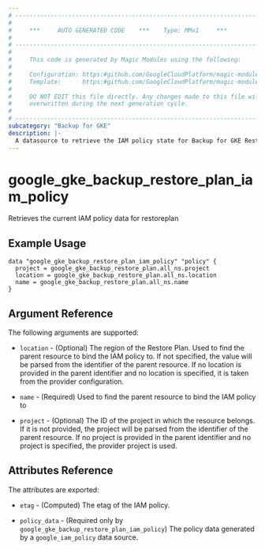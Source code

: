 ```yaml
---
# ----------------------------------------------------------------------------
#
#     ***     AUTO GENERATED CODE    ***    Type: MMv1     ***
#
# ----------------------------------------------------------------------------
#
#     This code is generated by Magic Modules using the following:
#
#     Configuration: https:#github.com/GoogleCloudPlatform/magic-modules/tree/main/mmv1/products/gkebackup/RestorePlan.yaml
#     Template:      https:#github.com/GoogleCloudPlatform/magic-modules/tree/main/mmv1/templates/terraform/datasource_iam.html.markdown.tmpl
#
#     DO NOT EDIT this file directly. Any changes made to this file will be
#     overwritten during the next generation cycle.
#
# ----------------------------------------------------------------------------
subcategory: "Backup for GKE"
description: |-
  A datasource to retrieve the IAM policy state for Backup for GKE RestorePlan
---
```



# google_gke_backup_restore_plan_iam_policy

Retrieves the current IAM policy data for restoreplan


## Example Usage


```hcl
data "google_gke_backup_restore_plan_iam_policy" "policy" {
  project = google_gke_backup_restore_plan.all_ns.project
  location = google_gke_backup_restore_plan.all_ns.location
  name = google_gke_backup_restore_plan.all_ns.name
}
```

## Argument Reference

The following arguments are supported:

* `location` - (Optional) The region of the Restore Plan.
 Used to find the parent resource to bind the IAM policy to. If not specified,
  the value will be parsed from the identifier of the parent resource. If no location is provided in the parent identifier and no
  location is specified, it is taken from the provider configuration.
* `name` - (Required) Used to find the parent resource to bind the IAM policy to

* `project` - (Optional) The ID of the project in which the resource belongs.
    If it is not provided, the project will be parsed from the identifier of the parent resource. If no project is provided in the parent identifier and no project is specified, the provider project is used.

## Attributes Reference

The attributes are exported:

* `etag` - (Computed) The etag of the IAM policy.

* `policy_data` - (Required only by `google_gke_backup_restore_plan_iam_policy`) The policy data generated by
  a `google_iam_policy` data source.
